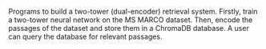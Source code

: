 Programs to build a two-tower (dual-encoder) retrieval system. Firstly, train a two-tower neural network on the MS MARCO dataset. Then, encode the passages of the dataset and store them in a ChromaDB database. A user can query the database for relevant passages.  


